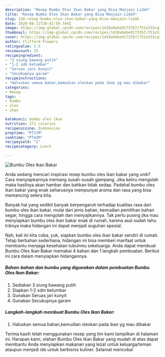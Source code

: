 ```yaml
---
description: "Resep Bumbu Oles Ikan Bakar yang Bisa Manjain Lidah"
title: "Resep Bumbu Oles Ikan Bakar yang Bisa Manjain Lidah"
slug: 120-resep-bumbu-oles-ikan-bakar-yang-bisa-manjain-lidah
date: 2020-08-21T20:43:59.744Z
image: https://img-global.cpcdn.com/recipes/1d10a9ebe91737b7/751x532cq70/bumbu-oles-ikan-bakar-foto-resep-utama.jpg
thumbnail: https://img-global.cpcdn.com/recipes/1d10a9ebe91737b7/751x532cq70/bumbu-oles-ikan-bakar-foto-resep-utama.jpg
cover: https://img-global.cpcdn.com/recipes/1d10a9ebe91737b7/751x532cq70/bumbu-oles-ikan-bakar-foto-resep-utama.jpg
author: Clifford Flowers
ratingvalue: 3.5
reviewcount: 15
recipeingredient:
- "3 siung bawang putih"
- "1-2 sdm ketumbar"
- "Seruas jari kunyit"
- "Secukupnya garam"
recipeinstructions:
- "Haluskan semua bahan,kemudian oleskan pada ikan yg mau dibakar"
categories:
- Resep
tags:
- bumbu
- oles
- ikan

katakunci: bumbu oles ikan 
nutrition: 271 calories
recipecuisine: Indonesian
preptime: "PT17M"
cooktime: "PT42M"
recipeyield: "2"
recipecategory: Lunch

---
```



![Bumbu Oles Ikan Bakar](https://img-global.cpcdn.com/recipes/1d10a9ebe91737b7/751x532cq70/bumbu-oles-ikan-bakar-foto-resep-utama.jpg)

Anda sedang mencari inspirasi resep bumbu oles ikan bakar yang unik? Cara menyiapkannya memang susah-susah gampang. Jika keliru mengolah maka hasilnya akan hambar dan bahkan tidak sedap. Padahal bumbu oles ikan bakar yang enak seharusnya mempunyai aroma dan rasa yang bisa memancing selera kita.

Banyak hal yang sedikit banyak berpengaruh terhadap kualitas rasa dari bumbu oles ikan bakar, mulai dari jenis bahan, kemudian pemilihan bahan segar, hingga cara mengolah dan menyajikannya. Tak perlu pusing jika mau menyiapkan bumbu oles ikan bakar enak di rumah, karena asal sudah tahu triknya maka hidangan ini dapat menjadi suguhan spesial.




Nah, kali ini kita coba, yuk, siapkan bumbu oles ikan bakar sendiri di rumah. Tetap berbahan sederhana, hidangan ini bisa memberi manfaat untuk membantu menjaga kesehatan tubuhmu sekeluarga. Anda dapat membuat Bumbu Oles Ikan Bakar memakai 4 bahan dan 1 langkah pembuatan. Berikut ini cara dalam menyiapkan hidangannya.

<!--inarticleads1-->

##### Bahan-bahan dan bumbu yang digunakan dalam pembuatan Bumbu Oles Ikan Bakar:

1. Sediakan 3 siung bawang putih
1. Siapkan 1-2 sdm ketumbar
1. Gunakan Seruas jari kunyit
1. Gunakan Secukupnya garam




<!--inarticleads2-->

##### Langkah-langkah membuat Bumbu Oles Ikan Bakar:

1. Haluskan semua bahan,kemudian oleskan pada ikan yg mau dibakar




Terima kasih telah menggunakan resep yang tim kami tampilkan di halaman ini. Harapan kami, olahan Bumbu Oles Ikan Bakar yang mudah di atas dapat membantu Anda menyiapkan makanan yang lezat untuk keluarga/teman ataupun menjadi ide untuk berbisnis kuliner. Selamat mencoba!
